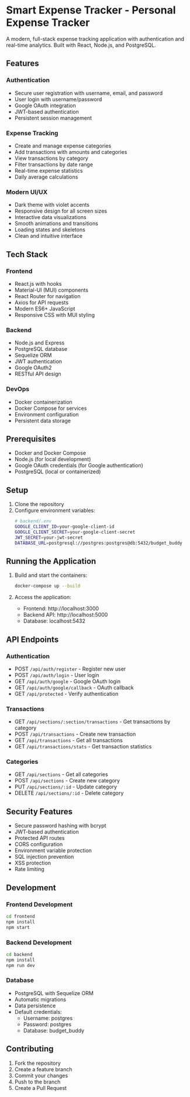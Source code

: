 # Smart Expense Tracker - Personal Expense Tracker

A modern, full-stack expense tracking application with authentication and real-time analytics. Built with React, Node.js, and PostgreSQL.

## Features

### Authentication
- Secure user registration with username, email, and password
- User login with username/password
- Google OAuth integration
- JWT-based authentication
- Persistent session management

### Expense Tracking
- Create and manage expense categories
- Add transactions with amounts and categories
- View transactions by category
- Filter transactions by date range
- Real-time expense statistics
- Daily average calculations

### Modern UI/UX
- Dark theme with violet accents
- Responsive design for all screen sizes
- Interactive data visualizations
- Smooth animations and transitions
- Loading states and skeletons
- Clean and intuitive interface

## Tech Stack

### Frontend
- React.js with hooks
- Material-UI (MUI) components
- React Router for navigation
- Axios for API requests
- Modern ES6+ JavaScript
- Responsive CSS with MUI styling

### Backend
- Node.js and Express
- PostgreSQL database
- Sequelize ORM
- JWT authentication
- Google OAuth2
- RESTful API design

### DevOps
- Docker containerization
- Docker Compose for services
- Environment configuration
- Persistent data storage

## Prerequisites

- Docker and Docker Compose
- Node.js (for local development)
- Google OAuth credentials (for Google authentication)
- PostgreSQL (local or containerized)

## Setup

1. Clone the repository
2. Configure environment variables:
   ```bash
   # backend/.env
   GOOGLE_CLIENT_ID=your-google-client-id
   GOOGLE_CLIENT_SECRET=your-google-client-secret
   JWT_SECRET=your-jwt-secret
   DATABASE_URL=postgresql://postgres:postgres@db:5432/budget_buddy
   ```

## Running the Application

1. Build and start the containers:
   ```bash
   docker-compose up --build
   ```

2. Access the application:
   - Frontend: http://localhost:3000
   - Backend API: http://localhost:5000
   - Database: localhost:5432

## API Endpoints

### Authentication
- POST `/api/auth/register` - Register new user
- POST `/api/auth/login` - User login
- GET `/api/auth/google` - Google OAuth login
- GET `/api/auth/google/callback` - OAuth callback
- GET `/api/protected` - Verify authentication

### Transactions
- GET `/api/sections/:section/transactions` - Get transactions by category
- POST `/api/transactions` - Create new transaction
- GET `/api/transactions` - Get all transactions
- GET `/api/transactions/stats` - Get transaction statistics

### Categories
- GET `/api/sections` - Get all categories
- POST `/api/sections` - Create new category
- PUT `/api/sections/:id` - Update category
- DELETE `/api/sections/:id` - Delete category

## Security Features

- Secure password hashing with bcrypt
- JWT-based authentication
- Protected API routes
- CORS configuration
- Environment variable protection
- SQL injection prevention
- XSS protection
- Rate limiting

## Development

### Frontend Development
```bash
cd frontend
npm install
npm start
```

### Backend Development
```bash
cd backend
npm install
npm run dev
```

### Database
- PostgreSQL with Sequelize ORM
- Automatic migrations
- Data persistence
- Default credentials:
  - Username: postgres
  - Password: postgres
  - Database: budget_buddy

## Contributing

1. Fork the repository
2. Create a feature branch
3. Commit your changes
4. Push to the branch
5. Create a Pull Request

